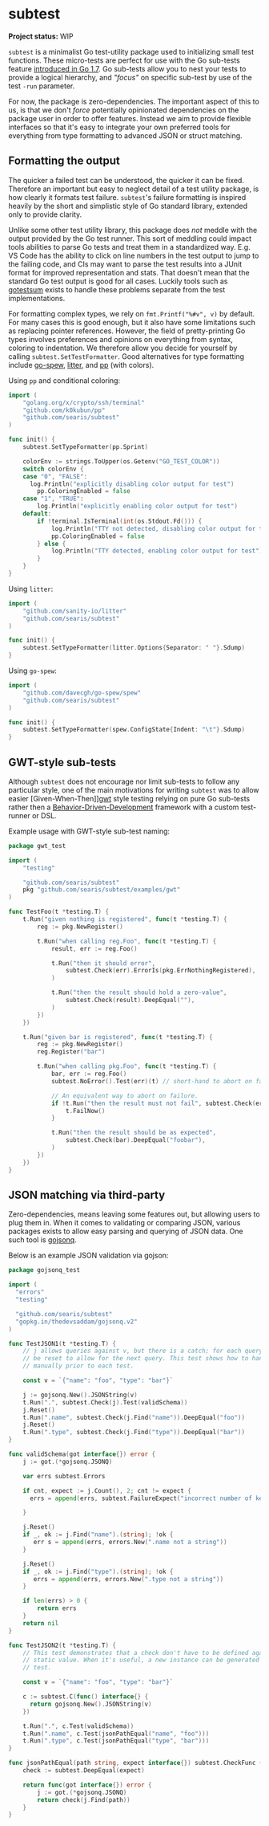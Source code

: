 # subtest

**Project status:** WIP

`subtest` is a minimalist Go test-utility package used to initializing small test functions. These micro-tests are perfect for use with the Go sub-tests feature [introduced in Go 1.7][go-sub-test]. Go sub-tests allow you to nest your tests to provide a logical hierarchy, and _"focus"_ on specific sub-test by use of the test `-run` parameter.

For now, the package is zero-dependencies. The important aspect of this to us, is that we don't _force_ potentially opinionated dependencies on the package user in order to offer features. Instead we aim to provide flexible interfaces so that it's easy to integrate your own preferred tools for everything from type formatting to advanced JSON or struct matching.

[go-sub-test]: https://blog.golang.org/subtests

## Formatting the output

The quicker a failed test can be understood, the quicker it can be fixed. Therefore an important but easy to neglect detail of a test utility package, is how clearly it formats test failure. `subtest`'s failure formatting is inspired heavily by the short and simplistic style of Go standard library, extended only to provide clarity.

Unlike some other test utility library, this package does _not_ meddle with the output provided by the Go test runner. This sort of meddling could impact tools abilities to parse Go tests and treat them in a standardized way. E.g. VS Code has the ability to click on line numbers in the test output to jump to the failing code, and CIs may want to parse the test results into a JUnit format for improved representation and stats. That doesn't mean that the standard Go test output is good for all cases. Luckily tools such as [gotestsum][gotestsum] exists to handle these problems separate from the test implementations.

For formatting complex types, we rely on `fmt.Printf("%#v", v)` by default. For many cases this is good enough, but it also have some limitations such as replacing pointer references. However, the field of pretty-printing Go types involves preferences and opinions on everything from syntax, coloring to indentation. We therefore allow you decide for yourself by calling `subtest.SetTestFormatter`. Good alternatives for type formatting include [go-spew][go-spew], [litter][litter], and [pp][pp] (with colors).

Using `pp` and conditional coloring:

```go
import (
    "golang.org/x/crypto/ssh/terminal"
    "github.com/k0kubun/pp"
    "github.com/searis/subtest"
)

func init() {
    subtest.SetTypeFormatter(pp.Sprint)

    colorEnv := strings.ToUpper(os.Getenv("GO_TEST_COLOR"))
    switch colorEnv {
    case "0", "FALSE":
      log.Println("explicitly disabling color output for test")
        pp.ColoringEnabled = false
    case "1", "TRUE":
        log.Println("explicitly enabling color output for test")
    default:
        if !terminal.IsTerminal(int(os.Stdout.Fd())) {
            log.Println("TTY not detected, disabling color output for test")
            pp.ColoringEnabled = false
        } else {
            log.Println("TTY detected, enabling color output for test")
        }
    }
}
```

Using `litter`:

```go
import (
    "github.com/sanity-io/litter"
    "github.com/searis/subtest"
)

func init() {
    subtest.SetTypeFormatter(litter.Options{Separator: " "}.Sdump)
}
```

Using `go-spew`:

```go
import (
    "github.com/davecgh/go-spew/spew"
    "github.com/searis/subtest"
)

func init() {
    subtest.SetTypeFormatter(spew.ConfigState{Indent: "\t"}.Sdump)
}
```

[gotestsum]: https://github.com/gotestyourself/gotestsum
[litter]: https://github.com/sanity-io/litter
[go-spew]: https://github.com/davecgh/go-spew
[pp]: https://github.com/k0kubun/pp

## GWT-style sub-tests

Although `subtest` does not encourage nor limit sub-tests to follow any particular style, one of the main motivations for writing `subtest` was to allow easier [Given-When-Then]][gwt] style testing relying on pure Go sub-tests rather then a [Behavior-Driven-Development][bdd] framework with a custom test-runner or DSL.

[gwt]: https://martinfowler.com/bliki/GivenWhenThen.html
[bdd]: https://en.wikipedia.org/wiki/Behavior-driven_development

Example usage with GWT-style sub-test naming:

```go
package gwt_test

import (
    "testing"

    "github.com/searis/subtest"
    pkg "github.com/searis/subtest/examples/gwt"
)

func TestFoo(t *testing.T) {
    t.Run("given nothing is registered", func(t *testing.T) {
        reg := pkg.NewRegister()

        t.Run("when calling reg.Foo", func(t *testing.T) {
            result, err := reg.Foo()

            t.Run("then it should error",
                subtest.Check(err).ErrorIs(pkg.ErrNothingRegistered),
            )

            t.Run("then the result should hold a zero-value",
                subtest.Check(result).DeepEqual(""),
            )
        })
    })

    t.Run("given bar is registered", func(t *testing.T) {
        reg := pkg.NewRegister()
        reg.Register("bar")

        t.Run("when calling pkg.Foo", func(t *testing.T) {
            bar, err := reg.Foo()
            subtest.NoError().Test(err)(t) // short-hand to abort on failure.

            // An equivalent way to abort on failure.
            if !t.Run("then the result must not fail", subtest.Check(err).NoError()) {
                t.FailNow()
            }

            t.Run("then the result should be as expected",
                subtest.Check(bar).DeepEqual("foobar"),
            )
        })
    })
}
```

## JSON matching via third-party

Zero-dependencies, means leaving some features out, but allowing users to plug them in. When it comes to validating or comparing JSON, various packages exists to allow easy parsing and querying of JSON data. One such tool is [gojsonq][gojsonq].

Below is an example JSON validation via gojson:

```go
package gojsonq_test

import (
  "errors"
  "testing"

  "github.com/searis/subtest"
  "gopkg.in/thedevsaddam/gojsonq.v2"
)

func TestJSON1(t *testing.T) {
    // j allows queries against v, but there is a catch; for each query j must
    // be reset to allow for the next query. This test shows how to handle this
    // manually prior to each test.

    const v = `{"name": "foo", "type": "bar"}`

    j := gojsonq.New().JSONString(v)
    t.Run(".", subtest.Check(j).Test(validSchema))
    j.Reset()
    t.Run(".name", subtest.Check(j.Find("name")).DeepEqual("foo"))
    j.Reset()
    t.Run(".type", subtest.Check(j.Find("type")).DeepEqual("bar"))
}

func validSchema(got interface{}) error {
    j := got.(*gojsonq.JSONQ)

    var errs subtest.Errors

    if cnt, expect := j.Count(), 2; cnt != expect {
      errs = append(errs, subtest.FailureExpect("incorrect number of keys", cnt, expect))

    }

    j.Reset()
    if _, ok := j.Find("name").(string); !ok {
       err s = append(errs, errors.New(".name not a string"))
    }

    j.Reset()
    if _, ok := j.Find("type").(string); !ok {
       errs = append(errs, errors.New(".type not a string"))
    }

    if len(errs) > 0 {
        return errs
    }
    return nil
}

func TestJSON2(t *testing.T) {
    // This test demonstrates that a check don't have to be defined against a
    // static value. When it's useful, a new instance can be generated for each
    // test.

    const v = `{"name": "foo", "type": "bar"}`

    c := subtest.C(func() interface{} {
      return gojsonq.New().JSONString(v)
    })

    t.Run(".", c.Test(validSchema))
    t.Run(".name", c.Test(jsonPathEqual("name", "foo")))
    t.Run(".type", c.Test(jsonPathEqual("type", "bar")))
}

func jsonPathEqual(path string, expect interface{}) subtest.CheckFunc {
    check := subtest.DeepEqual(expect)

    return func(got interface{}) error {
        j := got.(*gojsonq.JSONQ)
        return check(j.Find(path))
    }
}

```

[gojsonq]: https://github.com/thedevsaddam/gojsonq
